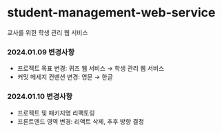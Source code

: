 # student-management-web-service
교사를 위한 학생 관리 웹 서비스

### 2024.01.09 변경사항
- 프로젝트 목표 변경: 퀴즈 웹 서비스 → 학생 관리 웹 서비스  
- 커밋 메세지 컨벤션 변경: 영문 → 한글

### 2024.01.10 변경사항
- 프로젝트 및 패키지명 리팩토링
- 프론트엔드 영역 변경: 리액트 삭제, 추후 방향 결정
